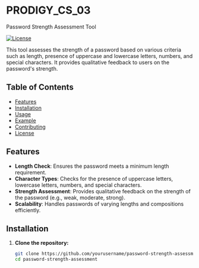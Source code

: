 # PRODIGY_CS_03
Password Strength Assessment Tool

[![License](https://img.shields.io/badge/License-MIT-blue.svg)](https://opensource.org/licenses/MIT)

This tool assesses the strength of a password based on various criteria such as length, presence of uppercase and lowercase letters, numbers, and special characters. It provides qualitative feedback to users on the password's strength.

## Table of Contents

- [Features](#features)
- [Installation](#installation)
- [Usage](#usage)
- [Example](#example)
- [Contributing](#contributing)
- [License](#license)

## Features

- **Length Check**: Ensures the password meets a minimum length requirement.
- **Character Types**: Checks for the presence of uppercase letters, lowercase letters, numbers, and special characters.
- **Strength Assessment**: Provides qualitative feedback on the strength of the password (e.g., weak, moderate, strong).
- **Scalability**: Handles passwords of varying lengths and compositions efficiently.

## Installation

1. **Clone the repository:**
   ```bash
   git clone https://github.com/yourusername/password-strength-assessment.git
   cd password-strength-assessment
